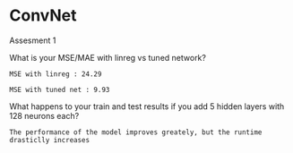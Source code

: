 # ConvNet

Assesment 1

  What is your MSE/MAE with linreg vs tuned network?
  
    MSE with linreg : 24.29
    
    MSE with tuned net : 9.93
    
  What happens to your train and test results if you add 5 hidden layers with 128 neurons each?
  
    The performance of the model improves greately, but the runtime drasticlly increases

